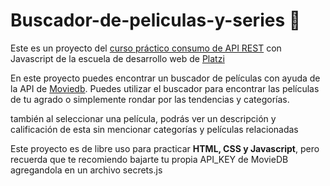 # Buscador-de-peliculas-y-series 🎥
Este es un proyecto del [curso práctico consumo de API REST](https://platzi.com/cursos/api-practico/ "Hola") con Javascript de la escuela de desarrollo web de [Platzi](https://platzi.com/home "Platzi")

En este proyecto puedes encontrar un buscador de películas con ayuda de la API de [Moviedb](https://www.themoviedb.org/?language=es "Moviedb"). Puedes utilizar el buscador para encontrar las películas de tu agrado o simplemente rondar por las tendencias y categorías.

también al seleccionar una película, podrás ver un descripción y calificación de esta sin mencionar categorías y películas relacionadas

Este proyecto es de libre uso para practicar **HTML, CSS **y** Javascript**, pero recuerda que te recomiendo bajarte tu propia API_KEY de MovieDB agregandola en un archivo secrets.js
